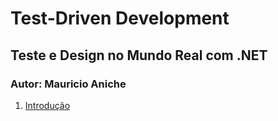 # Test-Driven Development
## Teste e Design no Mundo Real com .NET
### Autor: Mauricio Aniche


1) [Introdução](https://github.com/mathnogueira/resenha-livros/tree/master/tdd/Cap1.md)